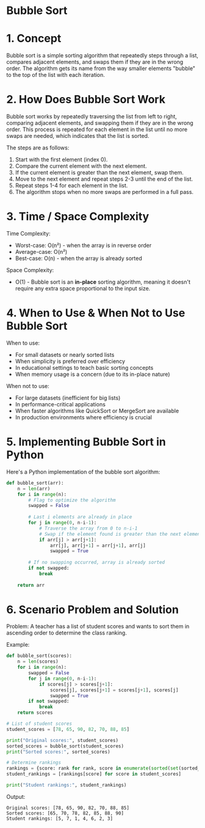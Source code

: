 # Bubble Sort


# 1. Concept

Bubble sort is a simple sorting algorithm that repeatedly steps through a list, compares adjacent elements, and swaps them if they are in the wrong order. The algorithm gets its name from the way smaller elements "bubble" to the top of the list with each iteration.

# 2. How Does Bubble Sort Work

Bubble sort works by repeatedly traversing the list from left to right, comparing adjacent elements, and swapping them if they are in the wrong order. This process is repeated for each element in the list until no more swaps are needed, which indicates that the list is sorted.

The steps are as follows:
1. Start with the first element (index 0).
2. Compare the current element with the next element.
3. If the current element is greater than the next element, swap them.
4. Move to the next element and repeat steps 2-3 until the end of the list.
5. Repeat steps 1-4 for each element in the list.
6. The algorithm stops when no more swaps are performed in a full pass.

# 3. Time / Space Complexity

Time Complexity:
- Worst-case: O(n²) - when the array is in reverse order
- Average-case: O(n²)
- Best-case: O(n) - when the array is already sorted

Space Complexity:
- O(1) - Bubble sort is an **in-place** sorting algorithm, meaning it doesn't require any extra space proportional to the input size.

# 4. When to Use & When Not to Use Bubble Sort

When to use:
- For small datasets or nearly sorted lists
- When simplicity is preferred over efficiency
- In educational settings to teach basic sorting concepts
- When memory usage is a concern (due to its in-place nature)

When not to use:
- For large datasets (inefficient for big lists)
- In performance-critical applications
- When faster algorithms like QuickSort or MergeSort are available
- In production environments where efficiency is crucial

# 5. Implementing Bubble Sort in Python

Here's a Python implementation of the bubble sort algorithm:

```python
def bubble_sort(arr):
    n = len(arr)
    for i in range(n):
        # Flag to optimize the algorithm
        swapped = False
        
        # Last i elements are already in place
        for j in range(0, n-i-1):
            # Traverse the array from 0 to n-i-1
            # Swap if the element found is greater than the next element
            if arr[j] > arr[j+1]:
                arr[j], arr[j+1] = arr[j+1], arr[j]
                swapped = True
        
        # If no swapping occurred, array is already sorted
        if not swapped:
            break
    
    return arr
```

# 6. Scenario Problem and Solution

Problem: A teacher has a list of student scores and wants to sort them in ascending order to determine the class ranking.

Example:

```python
def bubble_sort(scores):
    n = len(scores)
    for i in range(n):
        swapped = False
        for j in range(0, n-i-1):
            if scores[j] > scores[j+1]:
                scores[j], scores[j+1] = scores[j+1], scores[j]
                swapped = True
        if not swapped:
            break
    return scores

# List of student scores
student_scores = [78, 65, 90, 82, 70, 88, 85]

print("Original scores:", student_scores)
sorted_scores = bubble_sort(student_scores)
print("Sorted scores:", sorted_scores)

# Determine rankings
rankings = {score: rank for rank, score in enumerate(sorted(set(sorted_scores), reverse=True), 1)}
student_rankings = [rankings[score] for score in student_scores]

print("Student rankings:", student_rankings)
```

Output:
```
Original scores: [78, 65, 90, 82, 70, 88, 85]
Sorted scores: [65, 70, 78, 82, 85, 88, 90]
Student rankings: [5, 7, 1, 4, 6, 2, 3]
```
